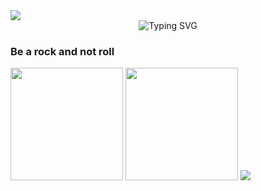 <html>
<img src="https://capsule-render.vercel.app/api?type=waving&height=140&text=Caetano%20Leal&fontAlign=30&stroke=00FF00&strokeWidth=3&fontSize=65" />

<div align="center">
<img src="https://readme-typing-svg.demolab.com?font=Fira+Code&pause=1000&center=true&vCenter=true&random=false&width=435&lines=Hey+there!+My+name+is+Caetano+Leal;I%E2%80%99m+21+years+old;I%E2%80%99m+Brazilian;And+I%E2%80%99m+a+full+stack+developer" alt="Typing SVG" /></a>
</div>

### Be a rock and not roll
<div>
<img height="180em" src="https://github-readme-stats.vercel.app/api?username=CaetanoLeal&show_icons=true&theme=highcontrast"/>
<img height="180em" src="https://github-readme-stats.vercel.app/api/top-langs/?username=CaetanoLeal&layout=compact&theme=highcontrast"/>
<img src="https://github-readme-activity-graph.vercel.app/graph?username=CaetanoLeal&bg_color=00054d&color=ffffff&line=ff7300&point=ff7300&area=true&hide_border=false&width=200" />
</div>

</html>
